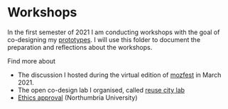 # Workshops

In the first semester of 2021 I am conducting workshops with the goal of co-designing my [prototypes](../prototyping). I will use this folder to document the preparation and reflections about the workshops.

Find more about

- The discussion I hosted during the virtual edition of [mozfest](mozfest) in March 2021.
- The open co-design lab I organised, called [reuse city lab](https://make.reuse.city)
- [Ethics approval](ethics) (Northumbria University)
